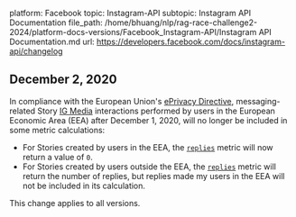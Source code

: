platform: Facebook
topic: Instagram-API
subtopic: Instagram API Documentation
file_path: /home/bhuang/nlp/rag-race-challenge2-2024/platform-docs-versions/Facebook_Instagram-API/Instagram API Documentation.md
url: https://developers.facebook.com/docs/instagram-api/changelog


## December 2, 2020

In compliance with the European Union's [ePrivacy Directive](https://l.facebook.com/l.php?u=https%3A%2F%2Feur-lex.europa.eu%2Flegal-content%2FEN%2FTXT%2F%3Furi%3DCELEX%253A02002L0058-20091219&h=AT1mlokNMGdddzAmj9sv9CHu239X9UK2sG8IiznWBh4PaO9_FvLYxMueicaTxpkOap3RqL7ADupqwDH5sNSEUC0hggtryXUFh8sRaTzayAf7v1XHN93yeCjsh3v7m6krrRG8zJxDpcKa9EuLtJTX-A), messaging-related Story [IG Media](https://developers.facebook.com/docs/instagram-api/reference/ig-media) interactions performed by users in the European Economic Area (EEA) after December 1, 2020, will no longer be included in some metric calculations:

* For Stories created by users in the EEA, the [`replies`](https://developers.facebook.com/docs/instagram-api/reference/ig-media/insights#metrics) metric will now return a value of `0`.
* For Stories created by users outside the EEA, the [`replies`](https://developers.facebook.com/docs/instagram-api/reference/ig-media/insights#metrics) metric will return the number of replies, but replies made my users in the EEA will not be included in its calculation.

This change applies to all versions.

[](#)